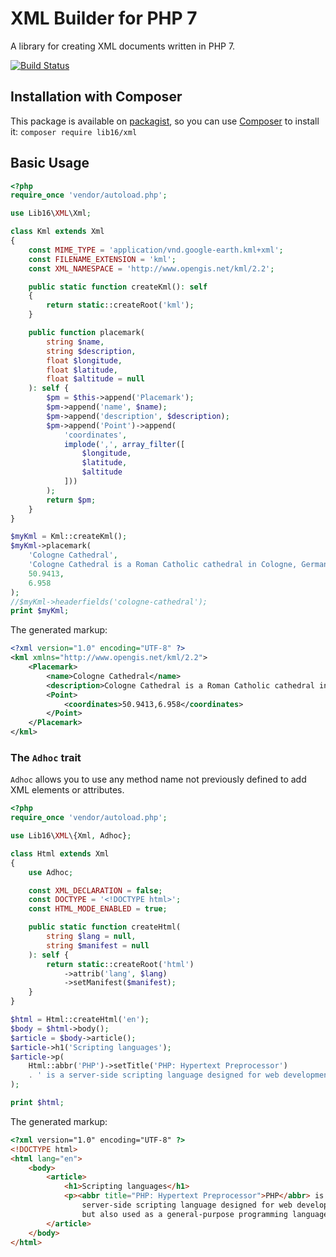 # XML Builder for PHP 7
A library for creating XML documents written in PHP 7.

[![Build Status](https://travis-ci.org/lib16/xml-builder-php.svg?branch=master)](https://travis-ci.org/lib16/xml-builder-php)

## Installation with Composer
This package is available on [packagist](https://packagist.org/packages/lib16/xml),
so you can use [Composer](https://getcomposer.org) to install it:
```composer require lib16/xml```

## Basic Usage
```php
<?php
require_once 'vendor/autoload.php';

use Lib16\XML\Xml;

class Kml extends Xml
{
    const MIME_TYPE = 'application/vnd.google-earth.kml+xml';
    const FILENAME_EXTENSION = 'kml';
    const XML_NAMESPACE = 'http://www.opengis.net/kml/2.2';

    public static function createKml(): self
    {
        return static::createRoot('kml');
    }

    public function placemark(
        string $name,
        string $description,
        float $longitude,
        float $latitude,
        float $altitude = null
    ): self {
        $pm = $this->append('Placemark');
        $pm->append('name', $name);
        $pm->append('description', $description);
        $pm->append('Point')->append(
            'coordinates',
            implode(',', array_filter([
                $longitude,
                $latitude,
                $altitude
            ]))
        );
        return $pm;
    }
}

$myKml = Kml::createKml();
$myKml->placemark(
    'Cologne Cathedral',
    'Cologne Cathedral is a Roman Catholic cathedral in Cologne, Germany.',
    50.9413,
    6.958
);
//$myKml->headerfields('cologne-cathedral');
print $myKml;
```

The generated markup:

```xml
<?xml version="1.0" encoding="UTF-8" ?>
<kml xmlns="http://www.opengis.net/kml/2.2">
    <Placemark>
        <name>Cologne Cathedral</name>
        <description>Cologne Cathedral is a Roman Catholic cathedral in Cologne, Germany.</description>
        <Point>
            <coordinates>50.9413,6.958</coordinates>
        </Point>
    </Placemark>
</kml>
```


### The `Adhoc` trait

`Adhoc` allows you to use any method name not previously defined to add XML elements or attributes.

```php
<?php
require_once 'vendor/autoload.php';

use Lib16\XML\{Xml, Adhoc};

class Html extends Xml
{
    use Adhoc;

    const XML_DECLARATION = false;
    const DOCTYPE = '<!DOCTYPE html>';
    const HTML_MODE_ENABLED = true;

    public static function createHtml(
        string $lang = null,
        string $manifest = null
    ): self {
        return static::createRoot('html')
            ->attrib('lang', $lang)
            ->setManifest($manifest);
    }
}

$html = Html::createHtml('en');
$body = $html->body();
$article = $body->article();
$article->h1('Scripting languages');
$article->p(
    Html::abbr('PHP')->setTitle('PHP: Hypertext Preprocessor')
    . ' is a server-side scripting language designed for web development but also used as a general-purpose programming language.'
);

print $html;
```

The generated markup:

```html
<?xml version="1.0" encoding="UTF-8" ?>
<!DOCTYPE html>
<html lang="en">
    <body>
        <article>
            <h1>Scripting languages</h1>
            <p><abbr title="PHP: Hypertext Preprocessor">PHP</abbr> is a
                server-side scripting language designed for web development
                but also used as a general-purpose programming language.</p>
        </article>
    </body>
</html>
```

